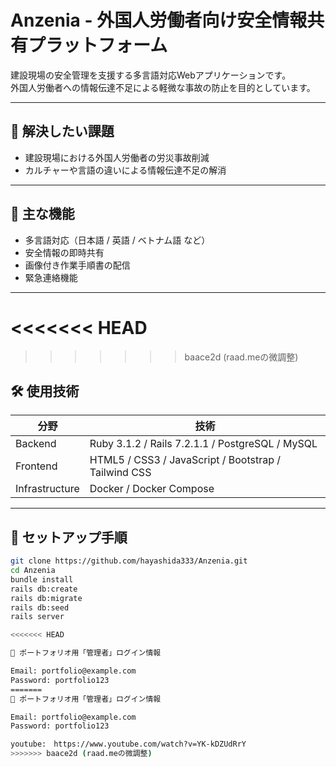 # Anzenia - 外国人労働者向け安全情報共有プラットフォーム
建設現場の安全管理を支援する多言語対応Webアプリケーションです。  
外国人労働者への情報伝達不足による軽微な事故の防止を目的としています。

---

## 🎯 解決したい課題
- 建設現場における外国人労働者の労災事故削減  
- カルチャーや言語の違いによる情報伝達不足の解消

---

## 🚀 主な機能
- 多言語対応（日本語 / 英語 / ベトナム語 など）  
- 安全情報の即時共有  
- 画像付き作業手順書の配信  
- 緊急連絡機能  

---

<<<<<<< HEAD
=======

>>>>>>> baace2d (raad.meの微調整)
## 🛠 使用技術

| 分野           | 技術                                             |
|----------------|------------------------------------------------|
| Backend        | Ruby 3.1.2 / Rails 7.2.1.1 / PostgreSQL / MySQL |
| Frontend       | HTML5 / CSS3 / JavaScript / Bootstrap / Tailwind CSS |
| Infrastructure | Docker / Docker Compose                          |

---

## 🏃 セットアップ手順

```bash
git clone https://github.com/hayashida333/Anzenia.git
cd Anzenia
bundle install
rails db:create
rails db:migrate
rails db:seed
rails server

<<<<<<< HEAD

🔑 ポートフォリオ用「管理者」ログイン情報

Email: portfolio@example.com
Password: portfolio123
=======
🔑 ポートフォリオ用「管理者」ログイン情報

Email: portfolio@example.com
Password: portfolio123

youtube:　https://www.youtube.com/watch?v=YK-kDZUdRrY
>>>>>>> baace2d (raad.meの微調整)
